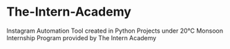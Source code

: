 # The-Intern-Academy
Instagram Automation Tool created in Python Projects under 20°C Monsoon Internship Program provided by The Intern Academy
